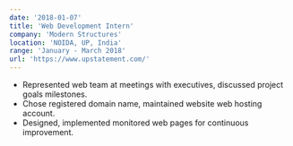 ```yaml
---
date: '2018-01-07'
title: 'Web Development Intern'
company: 'Modern Structures'
location: 'NOIDA, UP, India'
range: 'January - March 2018'
url: 'https://www.upstatement.com/'
---
```


- Represented web team at meetings with executives, discussed project goals milestones.
- Chose registered domain name, maintained website web hosting account.
- Designed, implemented monitored web pages for continuous improvement.